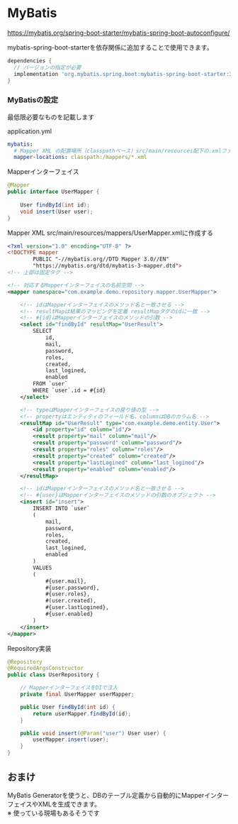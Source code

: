 # MyBatis

https://mybatis.org/spring-boot-starter/mybatis-spring-boot-autoconfigure/

mybatis-spring-boot-starterを依存関係に追加することで使用できます。

```gradle
dependencies {
  // バージョンの指定が必要
  implementation 'org.mybatis.spring.boot:mybatis-spring-boot-starter:3.0.4'
}
```

### MyBatisの設定
最低限必要なものを記載します

application.yml
```yaml
mybatis:
  # Mapper XML の配置場所（classpathベース）src/main/resources配下の.xmlファイルをみる
  mapper-locations: classpath:/mappers/*.xml
```

Mapperインターフェイス
```java
@Mapper
public interface UserMapper {
    
    User findById(int id);
    void insert(User user);
}
```

Mapper XML src/main/resources/mappers/UserMapper.xmlに作成する
```xml
<?xml version="1.0" encoding="UTF-8" ?>
<!DOCTYPE mapper
        PUBLIC "-//mybatis.org//DTD Mapper 3.0//EN"
        "https://mybatis.org/dtd/mybatis-3-mapper.dtd">
<!-- 上部は固定タグ -->

<!-- 対応するMapperインターフェイスの名前空間 -->
<mapper namespace="com.example.demo.repository.mapper.UserMapper">

    <!-- idはMapperインターフェイスのメソッド名と一致させる -->
    <!-- resultMapは結果のマッピングを定義 resultMapタグのidに一致 -->
    <!-- #{id}はMapperインターフェイスのメソッドの引数 -->
    <select id="findById" resultMap="UserResult">
        SELECT
            id,
            mail,
            password,
            roles,
            created,
            last_logined,
            enabled
        FROM `user`
        WHERE `user`.id = #{id}
    </select>

    <!-- typeはMapperインターフェイスの戻り値の型 -->
    <!-- propertyはエンティティのフィールド名、columnはDBのカラム名 -->
    <resultMap id="UserResult" type="com.example.demo.entity.User">
        <id property="id" column="id"/>
        <result property="mail" column="mail"/>
        <result property="password" column="password"/>
        <result property="roles" column="roles"/>
        <result property="created" column="created"/>
        <result property="lastLogined" column="last_logined"/>
        <result property="enabled" column="enabled"/>
    </resultMap>

    <!-- idはMapperインターフェイスのメソッド名と一致させる -->
    <!-- #{user}はMapperインターフェイスのメソッドの引数のオブジェクト -->
    <insert id="insert">
        INSERT INTO `user`
        (
            mail,
            password,
            roles,
            created,
            last_logined,
            enabled
        )
        VALUES
        (
            #{user.mail},
            #{user.password},
            #{user.roles},
            #(user.created),
            #{user.lastLogined},
            #{user.enabled}
        )
    </insert>
</mapper>
```

Repository実装
```java
@Repository
@RequiredArgsConstructor
public class UserRepository {

    // MapperインターフェイスをDIで注入
    private final UserMapper userMapper;

    public User findById(int id) {
        return userMapper.findById(id);
    }

    public void insert(@Param("user") User user) {
        userMapper.insert(user);
    }
}
```

## おまけ
MyBatis Generatorを使うと、DBのテーブル定義から自動的にMapperインターフェイスやXMLを生成できます。  
※ 使っている現場もあるそうです
